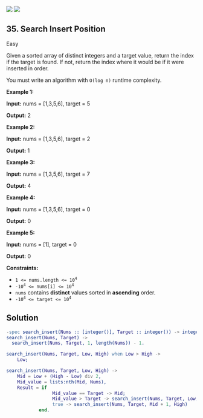 [![](https://img.shields.io/github/stars/LeetCode-in-Erlang/LeetCode-in-Erlang?label=Stars&style=flat-square)](https://github.com/LeetCode-in-Erlang/LeetCode-in-Erlang)
[![](https://img.shields.io/github/forks/LeetCode-in-Erlang/LeetCode-in-Erlang?label=Fork%20me%20on%20GitHub%20&style=flat-square)](https://github.com/LeetCode-in-Erlang/LeetCode-in-Erlang/fork)

## 35\. Search Insert Position

Easy

Given a sorted array of distinct integers and a target value, return the index if the target is found. If not, return the index where it would be if it were inserted in order.

You must write an algorithm with `O(log n)` runtime complexity.

**Example 1:**

**Input:** nums = [1,3,5,6], target = 5

**Output:** 2

**Example 2:**

**Input:** nums = [1,3,5,6], target = 2

**Output:** 1

**Example 3:**

**Input:** nums = [1,3,5,6], target = 7

**Output:** 4

**Example 4:**

**Input:** nums = [1,3,5,6], target = 0

**Output:** 0

**Example 5:**

**Input:** nums = [1], target = 0

**Output:** 0

**Constraints:**

*   <code>1 <= nums.length <= 10<sup>4</sup></code>
*   <code>-10<sup>4</sup> <= nums[i] <= 10<sup>4</sup></code>
*   `nums` contains **distinct** values sorted in **ascending** order.
*   <code>-10<sup>4</sup> <= target <= 10<sup>4</sup></code>

## Solution

```erlang
-spec search_insert(Nums :: [integer()], Target :: integer()) -> integer().
search_insert(Nums, Target) ->
  search_insert(Nums, Target, 1, length(Nums)) - 1.

search_insert(Nums, Target, Low, High) when Low > High ->
    Low;

search_insert(Nums, Target, Low, High) ->
    Mid = Low + (High - Low) div 2,
    Mid_value = lists:nth(Mid, Nums),
    Result = if
                 Mid_value == Target -> Mid;
                 Mid_value > Target -> search_insert(Nums, Target, Low, Mid - 1);
                 true -> search_insert(Nums, Target, Mid + 1, High)
            end.
```